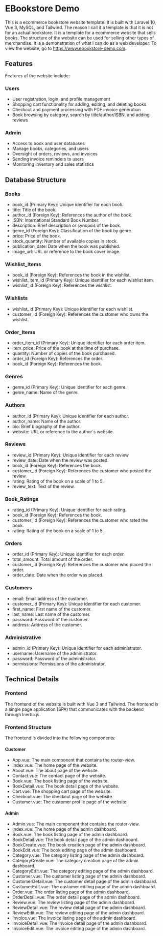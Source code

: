 # EBookstore Demo

This is a ecommerce bookstore website template.  It is built with Laravel 10, Vue 3, MySQL, and Tailwind.
The reason I call it a template is that it is not for an actual bookstore.  It is a template for a ecommerce website that sells books.  The structure of the website can be used for selling other types of merchandise.  It is a demonstration of what I can do as a web developer.
To view the website, go to https://www.ebookstore-demo.com.

## Features
Features of the website include:
### Users
- User registration, login, and profile management
- Shopping cart functionality for adding, editing, and deleting books
- Checkout and payment processing with PDF invoice generation
- Book browsing by category, search by title/author/ISBN, and adding reviews
### Admin
- Access to book and user databases
- Manage books, categories, and users
- Oversight of orders, reviews, and invoices
- Sending invoice reminders to users
- Monitoring inventory and sales statistics

## Database Structure
### Books
- book_id (Primary Key): Unique identifier for each book.
- title: Title of the book.
- author_id (Foreign Key): References the author of the book.
- ISBN: International Standard Book Number.
- description: Brief description or synopsis of the book.
- genre_id (Foreign Key): Classification of the book by genre.
- price: Price of the book.
- stock_quantity: Number of available copies in stock.
- publication_date: Date when the book was published.
- image_url: URL or reference to the book cover image.

### Wishlist_Items
- book_id (Foreign Key): References the book in the wishlist.
- wishlist_item_id (Primary Key): Unique identifier for each wishlist item.
- wishlist_id (Foreign Key): References the wishlist.

### Wishlists
- wishlist_id (Primary Key): Unique identifier for each wishlist.
- customer_id (Foreign Key): References the customer who owns the wishlist.

### Order_Items
- order_item_id (Primary Key): Unique identifier for each order item.
- item_price: Price of the book at the time of purchase.
- quantity: Number of copies of the book purchased.
- order_id (Foreign Key): References the order.
- book_id (Foreign Key): References the book.

### Genres
- genre_id (Primary Key): Unique identifier for each genre.
- genre_name: Name of the genre.

### Authors
- author_id (Primary Key): Unique identifier for each author.
- author_name: Name of the author.
- bio: Brief biography of the author.
- website: URL or reference to the author`s website.

### Reviews
- review_id (Primary Key): Unique identifier for each review.
- review_date: Date when the review was posted.
- book_id (Foreign Key): References the book.
- customer_id (Foreign Key): References the customer who posted the review.
- rating: Rating of the book on a scale of 1 to 5.
- review_text: Text of the review.

### Book_Ratings
- rating_id (Primary Key): Unique identifier for each rating.
- book_id (Foreign Key): References the book.
- customer_id (Foreign Key): References the customer who rated the book.
- rating: Rating of the book on a scale of 1 to 5.

### Orders
- order_id (Primary Key): Unique identifier for each order.
- total_amount: Total amount of the order.
- customer_id (Foreign Key): References the customer who placed the order.
- order_date: Date when the order was placed.

### Customers
- email: Email address of the customer.
- customer_id (Primary Key): Unique identifier for each customer.
- first_name: First name of the customer.
- last_name: Last name of the customer.
- password: Password of the customer.
- address: Address of the customer.

### Administrative
- admin_id (Primary Key): Unique identifier for each administrator.
- username: Username of the administrator.
- password: Password of the administrator.
- permissions: Permissions of the administrator.

## Technical Details
### Frontend
The frontend of the website is built with Vue 3 and Tailwind.  The frontend is a single page application (SPA) that communicates with the backend through Inertia.js.
### Frontend Structure
The frontend is divided into the following components:
#### Customer
- App.vue: The main component that contains the router-view.
- Index.vue: The home page of the website.
- About.vue: The about page of the website.
- Contact.vue: The contact page of the website.
- Book.vue: The book listing page of the website.
- BookDetail.vue: The book detail page of the website.
- Cart.vue: The shopping cart page of the website.
- Checkout.vue: The checkout page of the website.
- Customer.vue: The customer profile page of the website.
#### Admin
- Admin.vue: The main component that contains the router-view.
- Index.vue: The home page of the admin dashboard.
- Book.vue: The book listing page of the admin dashboard.
- BookDetail.vue: The book detail page of the admin dashboard.
- BookCreate.vue: The book creation page of the admin dashboard.
- BookEdit.vue: The book editing page of the admin dashboard.
- Category.vue: The category listing page of the admin dashboard.
- CategoryCreate.vue: The category creation page of the admin dashboard.
- CategoryEdit.vue: The category editing page of the admin dashboard.
- Customer.vue: The customer listing page of the admin dashboard.
- CustomerDetail.vue: The customer detail page of the admin dashboard.
- CustomerEdit.vue: The customer editing page of the admin dashboard.
- Order.vue: The order listing page of the admin dashboard.
- OrderDetail.vue: The order detail page of the admin dashboard.
- Review.vue: The review listing page of the admin dashboard.
- ReviewDetail.vue: The review detail page of the admin dashboard.
- ReviewEdit.vue: The review editing page of the admin dashboard.
- Invoice.vue: The invoice listing page of the admin dashboard.
- InvoiceDetail.vue: The invoice detail page of the admin dashboard.
- InvoiceEdit.vue: The invoice editing page of the admin dashboard.


